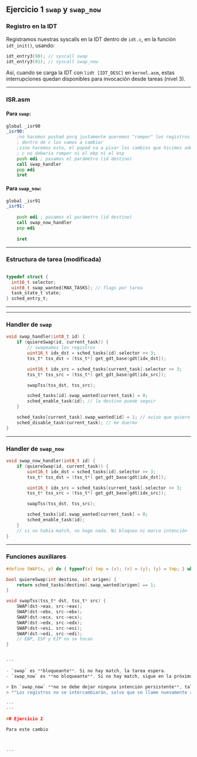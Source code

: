 ## Ejercicio 1 `swap` y `swap_now`

### Registro en la IDT
Registramos nuestras syscalls en la IDT dentro de `idt.c`, en la función `idt_init()`, usando:

```c
idt_entry3(90); // syscall swap
idt_entry3(91); // syscall swap_now
```

Así, cuando se carga la IDT con `lidt [IDT_DESC]` en `kernel.asm`, estas interrupciones quedan disponibles para invocación desde tareas (nivel 3).

---

### ISR.asm
#### Para `swap`:
```asm
global _isr90
_isr90:
    ;no hacemos pushad porq justamente queremos "romper" los registros
    ; dentro de c los vamos a cambiar
    ;sino hacemos esto, el popad va a pisar los cambios que hicimos adentro de c
    ; c no deberia romper ni el ebp ni el esp
    push edi ; pasamos el parámetro (id destino)
    call swap_handler
    pop edi
    iret
```

#### Para `swap_now`:
```asm
global _isr91
_isr91:
   
    push edi ; pasamos el parámetro (id destino)
    call swap_now_handler
    pop edi
   
    iret
```

---

### Estructura de tarea (modificada)
```c

typedef struct {
  int16_t selector;
  uint8_t swap_wanted[MAX_TASKS]; // flags por tarea
  task_state_t state;
} sched_entry_t;
```

---


---

### Handler de `swap`
```c
void swap_handler(int8_t id) {
    if (quiereSwap(id, current_task)) {
        // swapeamos los registros
        uint16_t idx_dst = sched_tasks[id].selector >> 3;
        tss_t* tss_dst = (tss_t*) get_gdt_base(gdt[idx_dst]);

        uint16_t idx_src = sched_tasks[current_task].selector >> 3;
        tss_t* tss_src = (tss_t*) get_gdt_base(gdt[idx_src]);

        swapTss(tss_dst, tss_src);

        sched_tasks[id].swap_wanted[current_task] = 0;
        sched_enable_task(id); // la destino puede seguir
    }

    sched_tasks[current_task].swap_wanted[id] = 1; // aviso que quiero
    sched_disable_task(current_task); // me duermo
}
```

---

### Handler de `swap_now`
```c
void swap_now_handler(int8_t id) {
    if (quiereSwap(id, current_task)) {
        uint16_t idx_dst = sched_tasks[id].selector >> 3;
        tss_t* tss_dst = (tss_t*) get_gdt_base(gdt[idx_dst]);

        uint16_t idx_src = sched_tasks[current_task].selector >> 3;
        tss_t* tss_src = (tss_t*) get_gdt_base(gdt[idx_src]);

        swapTss(tss_dst, tss_src);

        sched_tasks[id].swap_wanted[current_task] = 0;
        sched_enable_task(id);
    }
    // si no había match, no hago nada. Ni bloqueo ni marco intención
}
```

---

### Funciones auxiliares

```c
#define SWAP(x, y) do { typeof(x) tmp = (x); (x) = (y); (y) = tmp; } while(0)
```

```c
bool quiereSwap(int destino, int origen) {
    return sched_tasks[destino].swap_wanted[origen] == 1;
}

void swapTss(tss_t* dst, tss_t* src) {
    SWAP(dst->eax, src->eax);
    SWAP(dst->ebx, src->ebx);
    SWAP(dst->ecx, src->ecx);
    SWAP(dst->edx, src->edx);
    SWAP(dst->esi, src->esi);
    SWAP(dst->edi, src->edi);
    // EBP, ESP y EIP no se tocan
}


---

- `swap` es **bloqueante**. Si no hay match, la tarea espera.
- `swap_now` es **no bloqueante**. Si no hay match, sigue en la próxima ronda.

> En `swap_now` **no se debe dejar ninguna intención persistente**, tal como aclara la consigna:  
> *"Los registros no se intercambiarán, salvo que se llame nuevamente a `swap_now` **y** la tarea destino haya hecho también la misma petición"*.

---
---

## Ejercicio 2 

Para este cambio 



---